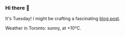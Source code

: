 ### Hi there :wave:

It's Tuesday! I might be crafting a fascinating [blog post](https://www.benjaminwuethrich.dev).

Weather in Toronto: sunny, at +10°C.
